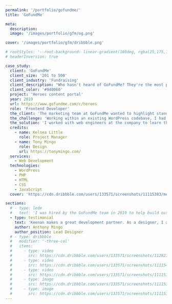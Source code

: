 ```yaml
---
permalink: '/portfolio/gofundme/'
title: 'GoFundMe'

meta: 
  description: 
  image: '/images/portfolio/gfm/og.png'

cover: '/images/portfolio/gfm/dribbble.png'

# rootStyles: '--root-background: linear-gradient(180deg, rgba(25,175,110,1) 0%, rgba(150,215,180,0.5575980392156863) 30vh, rgba(239,239,239,1) 60vh, rgba(199,196,215,1) 85%);'
# headerInversion: true

case_study:
  client: 'GoFundMe'
  client_size: '201 to 500'
  client_industry: 'Fundraising'
  client_description: "Who hasn't heard of GoFundMe? They're the most popular personal fundraising website in the world and have helped facilitate $9 billion in fundraising for personal causes."
  client_color: '#940060'
  project: 'Heroes content portal'
  year: 2019
  url: https://www.gofundme.com/c/heroes
  role: 'Frontend Developer'
  the_client: 'The marketing team at GoFundMe wanted to highlight standout projects from "heroes" on the platform.'
  the_challenge: 'Working within an existing WordPress codebase, I had to extend post taxonomies to support the editorial format for heroes content.'
  the_solution: 'I worked with web engineers at the company to learn the ins and outs of the codebase while designing a solution. I leveraged existing technologies and paradigms to build a seamless extension to the existing content editing workflow.'
  credits: 
    - name: Kelsea Little
      role: Project Manager
    - name: Tony Mingo
      role: Design
      url: https://tonymingo.com/
  services: 
    - Web Development
  technologies:
    - WordPress
    - PHP
    - HTML
    - CSS
    - JavaScript
  cover: 'https://cdn.dribbble.com/users/133571/screenshots/11115383/media/5e005b82099d17a6c7edf1ae22aa3418.png'

sections: 
  # - type: lede
  #   text: 'I was hired by the GoFundMe team in 2019 to help build out a new WordPress content portal for <a href="https://www.gofundme.com/c/heroes">GoFundMe Heroes</a>, an initiative designd to highlight standout projects from "heroes" on GoFundMe.'
  - type: testimonial
    text: 'Keenan makes a great development partner. As a designer, I appreciate his magical ability to talk about projects in common terms and teach us a few things along the way.'
    author: Anthony Mingo
    author_position: Lead Designer
  # - type: dribbble
  #   modifier: '-three-col'
  #   items: 
  #     - type: video
  #       src: https://cdn.dribbble.com/users/133571/screenshots/11292376/media/331109413b0560fa3ed2c40f6c83be5f.mp4
  #     - type: video
  #       src: https://cdn.dribbble.com/users/133571/screenshots/11115406/media/3c4d4eab4d97a0f1fc62dd780d8cf37a.mp4
  #     - type: video
  #       src: https://cdn.dribbble.com/users/133571/screenshots/11115360/media/5c18910360eb6df31476335f6a7f54d3.mp4
  #     - type: image
  #       src: https://cdn.dribbble.com/users/133571/screenshots/11115393/media/07eed17452f1dfcd19730c56fed69342.png?compress=1&resize=1200x900&vertical=top
  #     - type: image
  #       src: https://cdn.dribbble.com/users/133571/screenshots/11115383/media/5e005b82099d17a6c7edf1ae22aa3418.png
---
```

